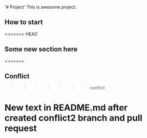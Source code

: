 '# Project' 
This is awesome project.
## How to start
<<<<<<< HEAD
## Some new section here
=======
## Conflict
>>>>>>> conflict
# New text in README.md after created conflict2 branch and pull request
